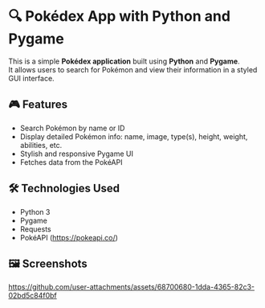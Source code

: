 # 🔍 Pokédex App with Python and Pygame

This is a simple **Pokédex application** built using **Python** and **Pygame**.  
It allows users to search for Pokémon and view their information in a styled GUI interface.

## 🎮 Features

- Search Pokémon by name or ID
- Display detailed Pokémon info: name, image, type(s), height, weight, abilities, etc.
- Stylish and responsive Pygame UI
- Fetches data from the PokéAPI

## 🛠 Technologies Used

- Python 3
- Pygame
- Requests
- PokéAPI (https://pokeapi.co/)

## 🖼️ Screenshots

https://github.com/user-attachments/assets/68700680-1dda-4365-82c3-02bd5c84f0bf

